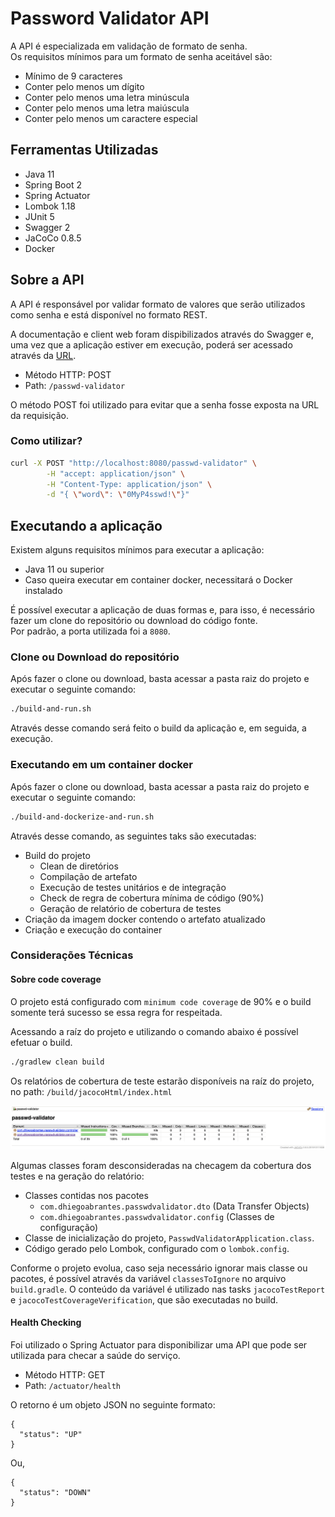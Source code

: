 # Password Validator API
A API é especializada em validação de formato de senha.<br>
Os requisitos mínimos para um formato de senha aceitável são:
* Mínimo de 9 caracteres
* Conter pelo menos um dígito
* Conter pelo menos uma letra minúscula
* Conter pelo menos uma letra maiúscula
* Conter pelo menos um caractere especial

## Ferramentas Utilizadas
* Java 11
* Spring Boot 2
* Spring Actuator
* Lombok 1.18
* JUnit 5
* Swagger 2
* JaCoCo 0.8.5
* Docker

## Sobre a API
A API é responsável por validar formato de valores que serão utilizados como senha e está disponível no formato REST.

A documentação e client web foram dispibilizados através do Swagger e, uma vez que a aplicação estiver em execução,
poderá ser acessado através da [URL](http://localhost:8080/swagger-ui.html).


* Método HTTP: POST
* Path: `/passwd-validator`

O método POST foi utilizado para evitar que a senha fosse exposta na URL da requisição.

### Como utilizar?

```bash
curl -X POST "http://localhost:8080/passwd-validator" \
        -H "accept: application/json" \
        -H "Content-Type: application/json" \
        -d "{ \"word\": \"0MyP4sswd!\"}"
```

## Executando a aplicação
Existem alguns requisitos mínimos para executar a aplicação:
* Java 11 ou superior
* Caso queira executar em container docker, necessitará o Docker instalado

É possível executar a aplicação de duas formas e, para isso, é necessário fazer um clone do repositório ou download do código fonte. <br>
Por padrão, a porta utilizada foi a `8080`.

### Clone ou Download do repositório

Após fazer o clone ou download, basta acessar a pasta raiz do projeto e executar o seguinte comando:
```bash
./build-and-run.sh
```

Através desse comando será feito o build da aplicação e, em seguida, a execução.

### Executando em um container docker
Após fazer o clone ou download, basta acessar a pasta raiz do projeto e executar o seguinte comando:
```bash
./build-and-dockerize-and-run.sh
```

Através desse comando, as seguintes taks são executadas:
* Build do projeto
    * Clean de diretórios
    * Compilação de artefato
    * Execução de testes unitários e de integração
    * Check de regra de cobertura mínima de código (90%)
    * Geração de relatório de cobertura de testes
* Criação da imagem docker contendo o artefato atualizado
* Criação e execução do container

### Considerações Técnicas

#### Sobre code coverage
O projeto está configurado com `minimum code coverage` de 90% e o build somente terá sucesso se essa regra for respeitada.

Acessando a raíz do projeto e utilizando o comando abaixo é possível efetuar o build.

```bash
./gradlew clean build
```

Os relatórios de cobertura de teste estarão disponíveis na raíz do projeto, no path: `/build/jacocoHtml/index.html`

![jacoco](docs/jacoco-report-exemple.png)

Algumas classes foram desconsideradas na checagem da cobertura dos testes e na geração do relatório:
* Classes contidas nos pacotes
    * `com.dhiegoabrantes.passwdvalidator.dto` (Data Transfer Objects)
    * `com.dhiegoabrantes.passwdvalidator.config` (Classes de configuração)
* Classe de inicialização do projeto, `PasswdValidatorApplication.class`.
* Código gerado pelo Lombok, configurado com o `lombok.config`.

Conforme o projeto evolua, caso seja necessário ignorar mais classe ou pacotes, é possível através da variável `classesToIgnore` no arquivo `build.gradle`. O conteúdo da variável é utilizado nas tasks `jacocoTestReport` e `jacocoTestCoverageVerification`, que são executadas no build.

#### Health Checking
Foi utilizado o Spring Actuator para disponibilizar uma API que pode ser utilizada para checar a saúde do serviço.

* Método HTTP: GET
* Path: `/actuator/health`

O retorno é um objeto JSON no seguinte formato:

```json5
{
  "status": "UP"
}
```

Ou,

```json5
{
  "status": "DOWN"
}
```
